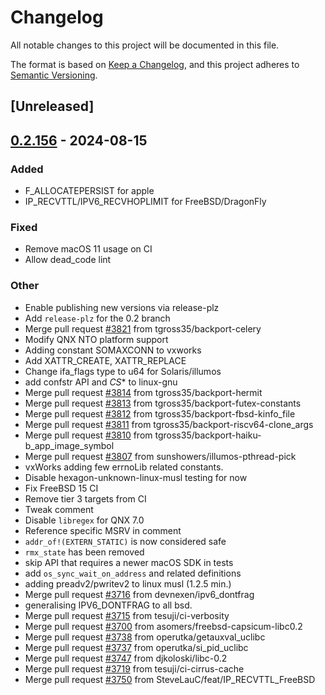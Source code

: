 # Changelog
All notable changes to this project will be documented in this file.

The format is based on [Keep a Changelog](https://keepachangelog.com/en/1.0.0/),
and this project adheres to [Semantic Versioning](https://semver.org/spec/v2.0.0.html).

## [Unreleased]

## [0.2.156](https://github.com/rust-lang/libc/compare/0.2.155...0.2.156) - 2024-08-15

### Added
- F_ALLOCATEPERSIST for apple
- IP_RECVTTL/IPV6_RECVHOPLIMIT for FreeBSD/DragonFly

### Fixed
- Remove macOS 11 usage on CI
- Allow dead_code lint

### Other
- Enable publishing new versions via release-plz
- Add `release-plz` for the 0.2 branch
- Merge pull request [#3821](https://github.com/rust-lang/libc/pull/3821) from tgross35/backport-celery
- Modify QNX NTO platform support
- Adding constant SOMAXCONN to vxworks
- Add XATTR_CREATE, XATTR_REPLACE
- Change ifa_flags type to u64 for Solaris/illumos
- add confstr API and _CS_* to linux-gnu
- Merge pull request [#3814](https://github.com/rust-lang/libc/pull/3814) from tgross35/backport-hermit
- Merge pull request [#3813](https://github.com/rust-lang/libc/pull/3813) from tgross35/backport-futex-constants
- Merge pull request [#3812](https://github.com/rust-lang/libc/pull/3812) from tgross35/backport-fbsd-kinfo_file
- Merge pull request [#3811](https://github.com/rust-lang/libc/pull/3811) from tgross35/backport-riscv64-clone_args
- Merge pull request [#3810](https://github.com/rust-lang/libc/pull/3810) from tgross35/backport-haiku-b_app_image_symbol
- Merge pull request [#3807](https://github.com/rust-lang/libc/pull/3807) from sunshowers/illumos-pthread-pick
- vxWorks adding few errnoLib related constants.
- Disable hexagon-unknown-linux-musl testing for now
- Fix FreeBSD 15 CI
- Remove tier 3 targets from CI
- Tweak comment
- Disable `libregex` for QNX 7.0
- Reference specific MSRV in comment
- `addr_of!(EXTERN_STATIC)` is now considered safe
- `rmx_state` has been removed
- skip API that requires a newer macOS SDK in tests
- add `os_sync_wait_on_address` and related definitions
- adding preadv2/pwritev2 to linux musl (1.2.5 min.)
- Merge pull request [#3716](https://github.com/rust-lang/libc/pull/3716) from devnexen/ipv6_dontfrag
- generalising IPV6_DONTFRAG to all bsd.
- Merge pull request [#3715](https://github.com/rust-lang/libc/pull/3715) from tesuji/ci-verbosity
- Merge pull request [#3700](https://github.com/rust-lang/libc/pull/3700) from asomers/freebsd-capsicum-libc0.2
- Merge pull request [#3738](https://github.com/rust-lang/libc/pull/3738) from operutka/getauxval_uclibc
- Merge pull request [#3737](https://github.com/rust-lang/libc/pull/3737) from operutka/si_pid_uclibc
- Merge pull request [#3747](https://github.com/rust-lang/libc/pull/3747) from djkoloski/libc-0.2
- Merge pull request [#3719](https://github.com/rust-lang/libc/pull/3719) from tesuji/ci-cirrus-cache
- Merge pull request [#3750](https://github.com/rust-lang/libc/pull/3750) from SteveLauC/feat/IP_RECVTTL_FreeBSD
